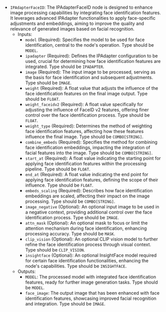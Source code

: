 - `IPAdapterFaceID`: The IPAdapterFaceID node is designed to enhance image processing capabilities by integrating face identification features. It leverages advanced IPAdapter functionalities to apply face-specific adjustments and embeddings, aiming to improve the quality and relevance of generated images based on facial recognition.
    - Inputs:
        - `model` (Required): Specifies the model to be used for face identification, central to the node's operation. Type should be `MODEL`.
        - `ipadapter` (Required): Defines the IPAdapter configuration to be used, crucial for determining how face identification features are integrated. Type should be `IPADAPTER`.
        - `image` (Required): The input image to be processed, serving as the basis for face identification and subsequent adjustments. Type should be `IMAGE`.
        - `weight` (Required): A float value that adjusts the influence of the face identification features on the final image output. Type should be `FLOAT`.
        - `weight_faceidv2` (Required): A float value specifically for adjusting the influence of FaceID v2 features, offering finer control over the face identification process. Type should be `FLOAT`.
        - `weight_type` (Required): Determines the method of weighting face identification features, affecting how these features influence the final image. Type should be `COMBO[STRING]`.
        - `combine_embeds` (Required): Specifies the method for combining face identification embeddings, impacting the integration of facial features into the image. Type should be `COMBO[STRING]`.
        - `start_at` (Required): A float value indicating the starting point for applying face identification features within the processing pipeline. Type should be `FLOAT`.
        - `end_at` (Required): A float value indicating the end point for applying face identification features, defining the scope of their influence. Type should be `FLOAT`.
        - `embeds_scaling` (Required): Describes how face identification embeddings are scaled, affecting their impact on the image processing. Type should be `COMBO[STRING]`.
        - `image_negative` (Optional): An optional input image to be used in a negative context, providing additional control over the face identification process. Type should be `IMAGE`.
        - `attn_mask` (Optional): An optional mask to focus or limit the attention mechanism during face identification, enhancing processing accuracy. Type should be `MASK`.
        - `clip_vision` (Optional): An optional CLIP vision model to further refine the face identification process through visual context. Type should be `CLIP_VISION`.
        - `insightface` (Optional): An optional InsightFace model required for certain face identification functionalities, enhancing the node's capabilities. Type should be `INSIGHTFACE`.
    - Outputs:
        - `MODEL`: The processed model with integrated face identification features, ready for further image generation tasks. Type should be `MODEL`.
        - `face_image`: The output image that has been enhanced with face identification features, showcasing improved facial recognition and integration. Type should be `IMAGE`.
